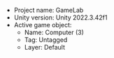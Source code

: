 <!-- UNITY CODE ASSIST INSTRUCTIONS START -->
- Project name: GameLab
- Unity version: Unity 2022.3.42f1
- Active game object:
  - Name: Computer (3)
  - Tag: Untagged
  - Layer: Default
<!-- UNITY CODE ASSIST INSTRUCTIONS END -->